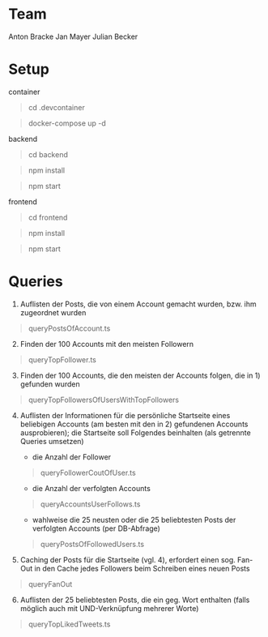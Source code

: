 # Team
Anton Bracke
Jan Mayer
Julian Becker

# Setup
container
>cd .devcontainer

>docker-compose up -d


backend
>cd backend

>npm install

>npm start


frontend
> cd frontend

> npm install

> npm start



# Queries
1. Auflisten der Posts, die von einem Account gemacht wurden, bzw. ihm zugeordnet wurden
> queryPostsOfAccount.ts

2. Finden der 100 Accounts mit den meisten Followern
> queryTopFollower.ts

3. Finden der 100 Accounts, die den meisten der Accounts folgen, die in 1) gefunden wurden
> queryTopFollowersOfUsersWithTopFollowers

4. Auflisten der Informationen für die persönliche Startseite eines beliebigen Accounts (am besten mit den in 2) gefundenen Accounts ausprobieren); die Startseite soll Folgendes beinhalten (als getrennte Queries umsetzen)

    * die Anzahl der Follower
    > queryFollowerCoutOfUser.ts

    * die Anzahl der verfolgten Accounts
    > queryAccountsUserFollows.ts

    * wahlweise die 25 neusten oder die 25 beliebtesten Posts der verfolgten Accounts (per DB-Abfrage)
    > queryPostsOfFollowedUsers.ts

5. Caching der Posts für die Startseite (vgl. 4), erfordert einen sog. Fan-Out in den Cache jedes Followers beim Schreiben eines neuen Posts
> queryFanOut

6. Auflisten der 25 beliebtesten Posts, die ein geg. Wort enthalten (falls möglich auch mit UND-Verknüpfung mehrerer Worte)
> queryTopLikedTweets.ts
